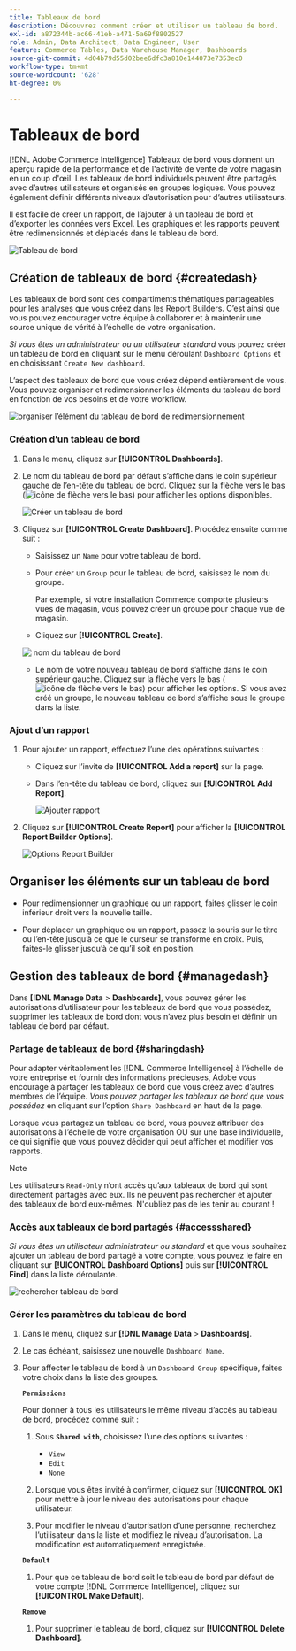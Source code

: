 ```yaml
---
title: Tableaux de bord
description: Découvrez comment créer et utiliser un tableau de bord.
exl-id: a872344b-ac66-41eb-a471-5a69f8802527
role: Admin, Data Architect, Data Engineer, User
feature: Commerce Tables, Data Warehouse Manager, Dashboards
source-git-commit: 4d04b79d55d02bee6dfc3a810e144073e7353ec0
workflow-type: tm+mt
source-wordcount: '628'
ht-degree: 0%

---
```


# Tableaux de bord

[!DNL Adobe Commerce Intelligence] Tableaux de bord vous donnent un aperçu rapide de la performance et de l&#39;activité de vente de votre magasin en un coup d&#39;œil. Les tableaux de bord individuels peuvent être partagés avec d’autres utilisateurs et organisés en groupes logiques. Vous pouvez également définir différents niveaux d’autorisation pour d’autres utilisateurs.

Il est facile de créer un rapport, de l’ajouter à un tableau de bord et d’exporter les données vers Excel. Les graphiques et les rapports peuvent être redimensionnés et déplacés dans le tableau de bord.

![Tableau de bord](../../assets/magento-bi-report-builder-revenue-by-products-formula-report-holiday-sales-dashboard.png)

## Création de tableaux de bord {#createdash}

Les tableaux de bord sont des compartiments thématiques partageables pour les analyses que vous créez dans les Report Builders. C’est ainsi que vous pouvez encourager votre équipe à collaborer et à maintenir une source unique de vérité à l’échelle de votre organisation.

*Si vous êtes un administrateur ou un utilisateur standard* vous pouvez créer un tableau de bord en cliquant sur le menu déroulant `Dashboard Options` et en choisissant `Create New dashboard`.

L’aspect des tableaux de bord que vous créez dépend entièrement de vous. Vous pouvez organiser et redimensionner les éléments du tableau de bord en fonction de vos besoins et de votre workflow.

![organiser l’élément du tableau de bord de redimensionnement](../../assets/arrange_resize_dashboard_element.gif)

### Création d’un tableau de bord

1. Dans le menu, cliquez sur **[!UICONTROL Dashboards]**.

1. Le nom du tableau de bord par défaut s’affiche dans le coin supérieur gauche de l’en-tête du tableau de bord. Cliquez sur la flèche vers le bas (![icône de flèche vers le bas](../../assets/magento-bi-btn-down.png)) pour afficher les options disponibles.

   ![Créer un tableau de bord](../../assets/magento-bi-dashboard-create.png)

1. Cliquez sur **[!UICONTROL Create Dashboard]**. Procédez ensuite comme suit :

   * Saisissez un `Name` pour votre tableau de bord.

   * Pour créer un `Group` pour le tableau de bord, saisissez le nom du groupe.

     Par exemple, si votre installation Commerce comporte plusieurs vues de magasin, vous pouvez créer un groupe pour chaque vue de magasin.

   * Cliquez sur **[!UICONTROL Create]**.

   ![&#x200B; nom du tableau de bord &#x200B;](../../assets/magento-bi-dashboard-create-name.png)

   * Le nom de votre nouveau tableau de bord s’affiche dans le coin supérieur gauche. Cliquez sur la flèche vers le bas (![icône de flèche vers le bas](../../assets/magento-bi-btn-down.png)) pour afficher les options. Si vous avez créé un groupe, le nouveau tableau de bord s’affiche sous le groupe dans la liste.

### Ajout d’un rapport

1. Pour ajouter un rapport, effectuez l’une des opérations suivantes :

   * Cliquez sur l’invite de **[!UICONTROL Add a report]** sur la page.

   * Dans l’en-tête du tableau de bord, cliquez sur **[!UICONTROL Add Report]**.

     ![Ajouter rapport](../../assets/magento-bi-dashboard-create-add-report.png)

1. Cliquez sur **[!UICONTROL Create Report]** pour afficher la **[!UICONTROL Report Builder Options]**.

   ![Options Report Builder](../../assets/magento-bi-report-builder.png)

## Organiser les éléments sur un tableau de bord

* Pour redimensionner un graphique ou un rapport, faites glisser le coin inférieur droit vers la nouvelle taille.

* Pour déplacer un graphique ou un rapport, passez la souris sur le titre ou l’en-tête jusqu’à ce que le curseur se transforme en croix. Puis, faites-le glisser jusqu’à ce qu’il soit en position.

## Gestion des tableaux de bord {#managedash}

Dans **[!DNL Manage Data** > **Dashboards]**, vous pouvez gérer les autorisations d’utilisateur pour les tableaux de bord que vous possédez, supprimer les tableaux de bord dont vous n’avez plus besoin et définir un tableau de bord par défaut.

### Partage de tableaux de bord {#sharingdash}

Pour adapter véritablement les [!DNL Commerce Intelligence] à l’échelle de votre entreprise et fournir des informations précieuses, Adobe vous encourage à partager les tableaux de bord que vous créez avec d’autres membres de l’équipe. *Vous pouvez partager les tableaux de bord que vous possédez* en cliquant sur l’option `Share Dashboard` en haut de la page.

Lorsque vous partagez un tableau de bord, vous pouvez attribuer des autorisations à l’échelle de votre organisation OU sur une base individuelle, ce qui signifie que vous pouvez décider qui peut afficher et modifier vos rapports.

>[!NOTE]
>
>Les utilisateurs `Read-Only` n’ont accès qu’aux tableaux de bord qui sont directement partagés avec eux. Ils ne peuvent pas rechercher et ajouter des tableaux de bord eux-mêmes. N&#39;oubliez pas de les tenir au courant !

### Accès aux tableaux de bord partagés {#accessshared}

*Si vous êtes un utilisateur administrateur ou standard* et que vous souhaitez ajouter un tableau de bord partagé à votre compte, vous pouvez le faire en cliquant sur **[!UICONTROL Dashboard Options]** puis sur **[!UICONTROL Find]** dans la liste déroulante.

![rechercher tableau de bord](../../assets/find_dashboard.png)<!--{: width="1000" height="535"}-->

### Gérer les paramètres du tableau de bord

1. Dans le menu, cliquez sur **[!DNL Manage Data** > **Dashboards]**.

1. Le cas échéant, saisissez une nouvelle `Dashboard Name`.

1. Pour affecter le tableau de bord à un `Dashboard Group` spécifique, faites votre choix dans la liste des groupes.

   **`Permissions`**

   Pour donner à tous les utilisateurs le même niveau d’accès au tableau de bord, procédez comme suit :

   1. Sous **`Shared with`**, choisissez l’une des options suivantes :

      * `View`
      * `Edit`
      * `None`

   1. Lorsque vous êtes invité à confirmer, cliquez sur **[!UICONTROL OK]** pour mettre à jour le niveau des autorisations pour chaque utilisateur.

   1. Pour modifier le niveau d’autorisation d’une personne, recherchez l’utilisateur dans la liste et modifiez le niveau d’autorisation. La modification est automatiquement enregistrée.

   **`Default`**

   1. Pour que ce tableau de bord soit le tableau de bord par défaut de votre compte [!DNL Commerce Intelligence], cliquez sur **[!UICONTROL Make Default]**.

   **`Remove`**

   1. Pour supprimer le tableau de bord, cliquez sur **[!UICONTROL Delete Dashboard]**.
